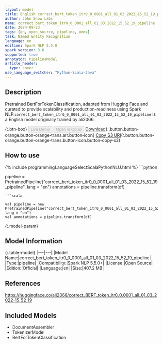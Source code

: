 ```yaml
---
layout: model
title: English correct_bert_token_itr0_0_0001_all_01_03_2022_15_52_19_pipeline pipeline BertForTokenClassification from ali2066
author: John Snow Labs
name: correct_bert_token_itr0_0_0001_all_01_03_2022_15_52_19_pipeline
date: 2024-09-23
tags: [en, open_source, pipeline, onnx]
task: Named Entity Recognition
language: en
edition: Spark NLP 5.5.0
spark_version: 3.0
supported: true
annotator: PipelineModel
article_header:
  type: cover
use_language_switcher: "Python-Scala-Java"
---
```


## Description

Pretrained BertForTokenClassification, adapted from Hugging Face and curated to provide scalability and production-readiness using Spark NLP.`correct_bert_token_itr0_0_0001_all_01_03_2022_15_52_19_pipeline` is a English model originally trained by ali2066.

{:.btn-box}
<button class="button button-orange" disabled>Live Demo</button>
<button class="button button-orange" disabled>Open in Colab</button>
[Download](https://s3.amazonaws.com/auxdata.johnsnowlabs.com/public/models/correct_bert_token_itr0_0_0001_all_01_03_2022_15_52_19_pipeline_en_5.5.0_3.0_1727111290012.zip){:.button.button-orange.button-orange-trans.arr.button-icon}
[Copy S3 URI](s3://auxdata.johnsnowlabs.com/public/models/correct_bert_token_itr0_0_0001_all_01_03_2022_15_52_19_pipeline_en_5.5.0_3.0_1727111290012.zip){:.button.button-orange.button-orange-trans.button-icon.button-copy-s3}

## How to use



<div class="tabs-box" markdown="1">
{% include programmingLanguageSelectScalaPythonNLU.html %}
```python

pipeline = PretrainedPipeline("correct_bert_token_itr0_0_0001_all_01_03_2022_15_52_19_pipeline", lang = "en")
annotations =  pipeline.transform(df)   

```
```scala

val pipeline = new PretrainedPipeline("correct_bert_token_itr0_0_0001_all_01_03_2022_15_52_19_pipeline", lang = "en")
val annotations = pipeline.transform(df)

```
</div>

{:.model-param}
## Model Information

{:.table-model}
|---|---|
|Model Name:|correct_bert_token_itr0_0_0001_all_01_03_2022_15_52_19_pipeline|
|Type:|pipeline|
|Compatibility:|Spark NLP 5.5.0+|
|License:|Open Source|
|Edition:|Official|
|Language:|en|
|Size:|407.2 MB|

## References

https://huggingface.co/ali2066/correct_BERT_token_itr0_0.0001_all_01_03_2022-15_52_19

## Included Models

- DocumentAssembler
- TokenizerModel
- BertForTokenClassification